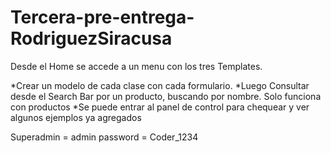 # Tercera-pre-entrega-RodriguezSiracusa


Desde el Home se accede a un menu con los tres Templates.
 
  *Crear un modelo de cada clase con cada formulario. 
  *Luego Consultar desde el Search Bar por un producto, buscando por nombre. Solo funciona con productos
  *Se puede entrar al panel de control para chequear y ver algunos ejemplos ya agregados
  
  Superadmin = admin
  password = Coder_1234
